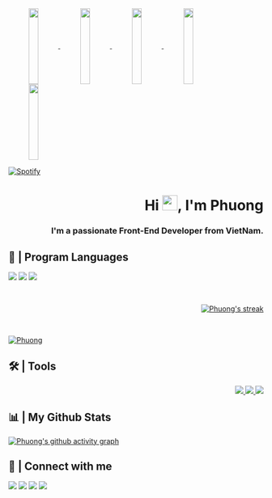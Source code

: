 <a href="#" align="center">
    <img width="19.5%" height="150px" align="center" src="https://media3.giphy.com/media/gFK2cUpZgQnJyaHJrT/giphy.gif"/>
    <img width="19.5%" height="150px" align="center" src="https://steamuserimages-a.akamaihd.net/ugc/956336058818939214/D9550A48824F821975C7430FAB140243B9CF393A/"/>
    <img width="19.5%" height="150px" align="center" src="https://media3.giphy.com/media/Y1XPTR7bhm2HpqZh2h/giphy.gif"/>
    <img width="19.5%" height="150px" align="center" src="https://img.memecdn.com/congratulations-to-memecenters-gif-maker_o_975619.gif"/>
    <img width="19.5%" height="150px" align="center" src="https://66.media.tumblr.com/706353779f24a3405b0b2f740359e534/tumblr_o6inxcuksL1sdqa1xo1_500.gif"/>
</a>


[![Spotify](https://phuongasl.vercel.app/api/spotify)](https://open.spotify.com/user/rv7rhj0q6kbjejxzq8rtzj6qb)


<h1 align="right">Hi <img src="https://media.giphy.com/media/Cmr1OMJ2FN0B2/giphy.gif" width="30px" height="30px">, I'm Phuong</h1>
<h3 align="right">I'm a passionate Front-End Developer from VietNam.</h3>

<!-- ## 🙋‍♂️ About Me

- 🔭 I’m currently working on **[Covid-19 Tracker](https://covid-19-tracker-e4bda.web.app/)**

- 🌱 I’m currently learning **Data Structures and Algorithms.**

- 👯 I’m looking to collaborate on **OpenSource Projects**

- 👨‍💻 All of my projects are available at **[My Portfolio](https://subhamraoniar.com)**

- 📫 How to reach me **subham.raoniar@gmail.com**

- ⚡ Fun fact **I play games and go to the GYM very often.** -->

## 🚀 | Program Languages

<p>
    <a href="#" target="_blank"><img src="https://img.shields.io/badge/html5-%23E34F26.svg?style=for-the-badge&logo=html5&logoColor=white"></a>
    <a href="#" target="_blank"><img src="https://img.shields.io/badge/css3-%231572B6.svg?style=for-the-badge&logo=css3&logoColor=white"></a>
    <a href="#" target="_blank"><img src="https://img.shields.io/badge/javascript-%23323330.svg?style=for-the-badge&logo=javascript&logoColor=%23F7DF1E"></a>
</p>
<br/>


<p align="right">
    <a href="https://github.com/phuongasl">
        <img title="🔥" alt="Phuong's streak" src="https://github-readme-streak-stats.herokuapp.com/?user=phuongasl&theme=highcontrast&hide_border=true&stroke=0000&background=060A0CD0"/>
    </a>
</p>
    

<br/>

<p align="left">
    <a href="https://github.com/phuongasl">
        <img alt="Phuong" src="https://github-readme-stats.vercel.app/api?username=phuongasl&theme=cobalt&show_icons=true&count_private=true">
    </a>  
</p>

## 🛠 | Tools

<p align="right">
    <a href="">
        <img src="https://img.icons8.com/color//4a90e2/figma--v2.png"/>
    </a>
    <a href="">
        <img src="https://img.icons8.com/ios-glyphs/50/4a90e2/visual-studio.png"/>
    </a>
    <a href="">
        <img src="https://img.icons8.com/color/50/4a90e2/git.png"/>
    </a>
</p>

## 📊 | My Github Stats

<p>
    
   <a href="https://github.com/phuongasl">![Phuong's github activity graph](https://activity-graph.herokuapp.com/graph?username=phuongasl&theme=redical)</a>
    
</p>
    
## 📌 | Connect with me

<p align="">
    <a align="" href="https://www.facebook.com/phuong2901"><img src="https://img.icons8.com/nolan/40/facebook-new.png"/></a>
    <a align="" href="https://github.com/phuongasl"><img src="https://img.icons8.com/nolan/40/github.png"/></a>
    <a align="" href="https://steamcommunity.com/id/phuongt2901"><img src="https://img.icons8.com/nolan/40/steam--v2.png"/></a>
    <a align="" href=""><img src="https://img.icons8.com/nolan/40/discord-logo.png"/></a>
</p>

